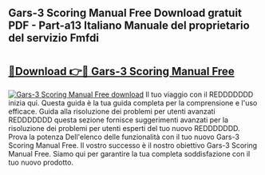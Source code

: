 ## Gars-3 Scoring Manual Free Download gratuit PDF - Part-a13 Italiano Manuale del proprietario del servizio Fmfdi

# <h2><a href="http://dfevg68.blite.top/?on=Gars-3+Scoring+Manual+Free">🔗Download 👉🔴 Gars-3 Scoring Manual Free</a></h2>

[![Gars-3 Scoring Manual Free download](https://i.imgur.com/lujVjoI.png)](http://dfevg68.blite.top/?on=Gars-3+Scoring+Manual+Free)
Il tuo viaggio con il REDDDDDDD inizia qui. Questa guida è la tua guida completa per la comprensione e l'uso efficace. Guida alla risoluzione dei problemi per utenti avanzati REDDDDDDD questa sezione fornisce suggerimenti avanzati per la risoluzione dei problemi per utenti esperti del tuo nuovo REDDDDDDD. Prova la potenza Dell'elenco delle funzionalità con il tuo nuovo Gars-3 Scoring Manual Free. Il vostro successo è il nostro obiettivo Gars-3 Scoring Manual Free. Siamo qui per garantire la tua completa soddisfazione con il tuo nuovo prodotto.
